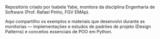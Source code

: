 Repositório criado por Isabela Yabe, monitora da disciplina Engenharia de Software (Prof. Rafael Pinho, FGV EMAp).

Aqui compartilho os exemplos e materiais que desenvolvi durante as monitorias — implementações e estudos de padrões de projeto (Design Patterns) e conceitos essenciais de POO em Python.
